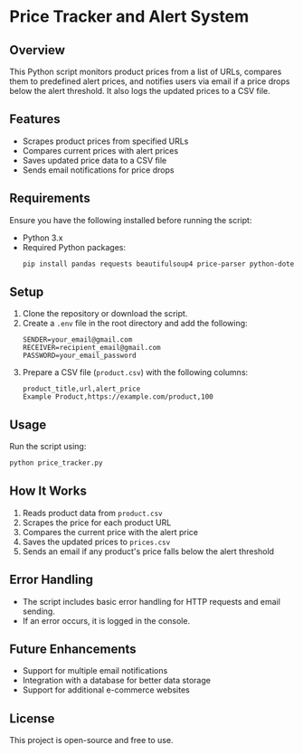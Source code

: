 # Price Tracker and Alert System

## Overview
This Python script monitors product prices from a list of URLs, compares them to predefined alert prices, and notifies users via email if a price drops below the alert threshold. It also logs the updated prices to a CSV file.

## Features
- Scrapes product prices from specified URLs
- Compares current prices with alert prices
- Saves updated price data to a CSV file
- Sends email notifications for price drops

## Requirements
Ensure you have the following installed before running the script:

- Python 3.x
- Required Python packages:
  ```bash
  pip install pandas requests beautifulsoup4 price-parser python-dotenv selenium
  ```

## Setup
1. Clone the repository or download the script.
2. Create a `.env` file in the root directory and add the following:
   ```env
   SENDER=your_email@gmail.com
   RECEIVER=recipient_email@gmail.com
   PASSWORD=your_email_password
   ```
3. Prepare a CSV file (`product.csv`) with the following columns:
   ```csv
   product_title,url,alert_price
   Example Product,https://example.com/product,100
   ```

## Usage
Run the script using:
```bash
python price_tracker.py
```

## How It Works
1. Reads product data from `product.csv`
2. Scrapes the price for each product URL
3. Compares the current price with the alert price
4. Saves the updated prices to `prices.csv`
5. Sends an email if any product's price falls below the alert threshold

## Error Handling
- The script includes basic error handling for HTTP requests and email sending.
- If an error occurs, it is logged in the console.

## Future Enhancements
- Support for multiple email notifications
- Integration with a database for better data storage
- Support for additional e-commerce websites

## License
This project is open-source and free to use.


